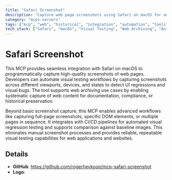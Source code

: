 ```yaml
---
title: "Safari Screenshot"
description: "Capture web page screenshots using Safari on macOS for automated visual testing and web archiving workflows."
category: "mcps-servers"
tags: ["mcp", "web", "historical", "integration", "automation", "tools"]
tech_stack: ["Safari", "macOS", "Visual Testing", "Web Archiving", "Automation"]
---
```


# Safari Screenshot

This MCP provides seamless integration with Safari on macOS to programmatically capture high-quality screenshots of web pages. Developers can automate visual testing workflows by capturing screenshots across different viewports, devices, and states to detect UI regressions and visual bugs. The tool supports web archiving use cases by enabling systematic capture of web content for documentation, compliance, or historical preservation.

Beyond basic screenshot capture, this MCP enables advanced workflows like capturing full-page screenshots, specific DOM elements, or multiple pages in sequence. It integrates with CI/CD pipelines for automated visual regression testing and supports comparison against baseline images. This eliminates manual screenshot processes and provides reliable, repeatable visual testing capabilities for web applications and websites.

## Details

- **GitHub**: https://github.com/rogerheykoop/mcp-safari-screenshot
- **Logo**: 

